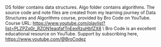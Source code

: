 DS folder contains data structures. Algo folder contains algorithms. 
The source code and note files are created from my learning journey of Data Structures and Algorithms course, provided by Bro Code on YouTube.
Course URL: https://www.youtube.com/playlist?list=PLZPZq0r_RZON1eaqfafTnEexRzuHbfZX8 \\
Bro Code is an excellent educational resource on YouTube. Support by subscribing here, https://www.youtube.com/@BroCodez
